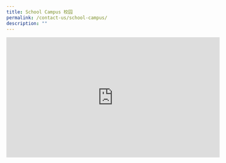 ```yaml
---
title: School Campus 校园
permalink: /contact-us/school-campus/
description: ""
---
```


<iframe width="560" height="315" src="https://www.youtube.com/embed/FoXOcQDsBo8" title="YouTube video player" frameborder="0" allow="accelerometer; autoplay; clipboard-write; encrypted-media; gyroscope; picture-in-picture" allowfullscreen></iframe>